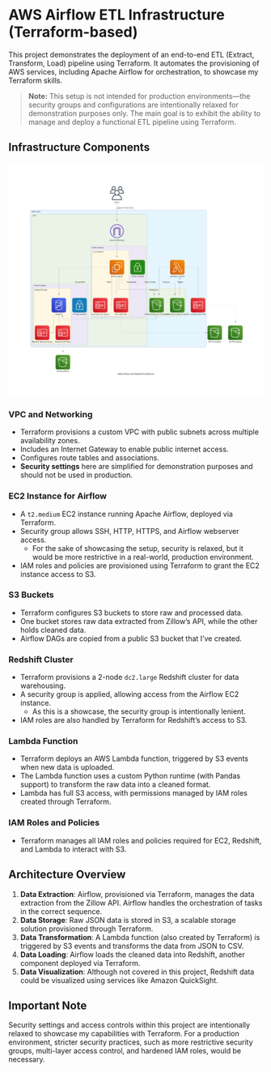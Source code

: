 # AWS Airflow ETL Infrastructure (Terraform-based)

This project demonstrates the deployment of an end-to-end ETL (Extract, Transform, Load) pipeline using Terraform. It automates the provisioning of AWS services, including Apache Airflow for orchestration, to showcase my Terraform skills. 

> **Note:** This setup is not intended for production environments—the security groups and configurations are intentionally relaxed for demonstration purposes only. The main goal is to exhibit the ability to manage and deploy a functional ETL pipeline using Terraform.

## Infrastructure Components

![ETL Pipeline Architecture](architecture.png)

### VPC and Networking
- Terraform provisions a custom VPC with public subnets across multiple availability zones.
- Includes an Internet Gateway to enable public internet access.
- Configures route tables and associations.
- **Security settings** here are simplified for demonstration purposes and should not be used in production.

### EC2 Instance for Airflow
- A `t2.medium` EC2 instance running Apache Airflow, deployed via Terraform.
- Security group allows SSH, HTTP, HTTPS, and Airflow webserver access. 
  - For the sake of showcasing the setup, security is relaxed, but it would be more restrictive in a real-world, production environment.
- IAM roles and policies are provisioned using Terraform to grant the EC2 instance access to S3.

### S3 Buckets
- Terraform configures S3 buckets to store raw and processed data.
- One bucket stores raw data extracted from Zillow’s API, while the other holds cleaned data.
- Airflow DAGs are copied from a public S3 bucket that I’ve created.

### Redshift Cluster
- Terraform provisions a 2-node `dc2.large` Redshift cluster for data warehousing.
- A security group is applied, allowing access from the Airflow EC2 instance. 
  - As this is a showcase, the security group is intentionally lenient.
- IAM roles are also handled by Terraform for Redshift’s access to S3.

### Lambda Function
- Terraform deploys an AWS Lambda function, triggered by S3 events when new data is uploaded.
- The Lambda function uses a custom Python runtime (with Pandas support) to transform the raw data into a cleaned format.
- Lambda has full S3 access, with permissions managed by IAM roles created through Terraform.

### IAM Roles and Policies
- Terraform manages all IAM roles and policies required for EC2, Redshift, and Lambda to interact with S3.

## Architecture Overview
1. **Data Extraction**: Airflow, provisioned via Terraform, manages the data extraction from the Zillow API. Airflow handles the orchestration of tasks in the correct sequence.
2. **Data Storage**: Raw JSON data is stored in S3, a scalable storage solution provisioned through Terraform.
3. **Data Transformation**: A Lambda function (also created by Terraform) is triggered by S3 events and transforms the data from JSON to CSV.
4. **Data Loading**: Airflow loads the cleaned data into Redshift, another component deployed via Terraform.
5. **Data Visualization**: Although not covered in this project, Redshift data could be visualized using services like Amazon QuickSight.

## Important Note
Security settings and access controls within this project are intentionally relaxed to showcase my capabilities with Terraform. For a production environment, stricter security practices, such as more restrictive security groups, multi-layer access control, and hardened IAM roles, would be necessary.
